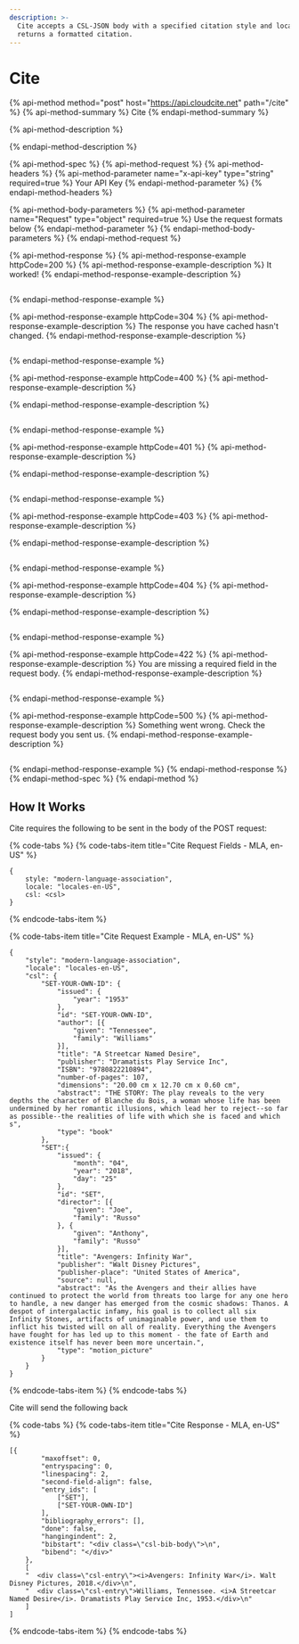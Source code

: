 ```yaml
---
description: >-
  Cite accepts a CSL-JSON body with a specified citation style and locale and
  returns a formatted citation.
---
```


# Cite

{% api-method method="post" host="https://api.cloudcite.net" path="/cite" %}
{% api-method-summary %}
Cite
{% endapi-method-summary %}

{% api-method-description %}

{% endapi-method-description %}

{% api-method-spec %}
{% api-method-request %}
{% api-method-headers %}
{% api-method-parameter name="x-api-key" type="string" required=true %}
Your API Key
{% endapi-method-parameter %}
{% endapi-method-headers %}

{% api-method-body-parameters %}
{% api-method-parameter name="Request" type="object" required=true %}
Use the request formats below
{% endapi-method-parameter %}
{% endapi-method-body-parameters %}
{% endapi-method-request %}

{% api-method-response %}
{% api-method-response-example httpCode=200 %}
{% api-method-response-example-description %}
It worked!
{% endapi-method-response-example-description %}

```

```
{% endapi-method-response-example %}

{% api-method-response-example httpCode=304 %}
{% api-method-response-example-description %}
The response you have cached hasn't changed.
{% endapi-method-response-example-description %}

```

```
{% endapi-method-response-example %}

{% api-method-response-example httpCode=400 %}
{% api-method-response-example-description %}

{% endapi-method-response-example-description %}

```

```
{% endapi-method-response-example %}

{% api-method-response-example httpCode=401 %}
{% api-method-response-example-description %}

{% endapi-method-response-example-description %}

```

```
{% endapi-method-response-example %}

{% api-method-response-example httpCode=403 %}
{% api-method-response-example-description %}

{% endapi-method-response-example-description %}

```

```
{% endapi-method-response-example %}

{% api-method-response-example httpCode=404 %}
{% api-method-response-example-description %}

{% endapi-method-response-example-description %}

```

```
{% endapi-method-response-example %}

{% api-method-response-example httpCode=422 %}
{% api-method-response-example-description %}
You are missing a required field in the request body.
{% endapi-method-response-example-description %}

```

```
{% endapi-method-response-example %}

{% api-method-response-example httpCode=500 %}
{% api-method-response-example-description %}
Something went wrong. Check the request body you sent us.
{% endapi-method-response-example-description %}

```

```
{% endapi-method-response-example %}
{% endapi-method-response %}
{% endapi-method-spec %}
{% endapi-method %}

## How It Works

Cite requires the following to be sent in the body of the POST request:

{% code-tabs %}
{% code-tabs-item title="Cite Request Fields - MLA, en-US" %}
```
{
    style: "modern-language-association",
    locale: "locales-en-US",
    csl: <csl>
}
```
{% endcode-tabs-item %}

{% code-tabs-item title="Cite Request Example - MLA, en-US" %}
```
{
    "style": "modern-language-association",
    "locale": "locales-en-US",
    "csl": {
        "SET-YOUR-OWN-ID": {
            "issued": {
                "year": "1953"
            },
            "id": "SET-YOUR-OWN-ID",
            "author": [{
                "given": "Tennessee",
                "family": "Williams"
            }],
            "title": "A Streetcar Named Desire",
            "publisher": "Dramatists Play Service Inc",
            "ISBN": "9780822210894",
            "number-of-pages": 107,
            "dimensions": "20.00 cm x 12.70 cm x 0.60 cm",
            "abstract": "THE STORY: The play reveals to the very depths the character of Blanche du Bois, a woman whose life has been undermined by her romantic illusions, which lead her to reject--so far as possible--the realities of life with which she is faced and which s",
            "type": "book"
        },
        "SET":{
            "issued": {
                "month": "04",
                "year": "2018",
                "day": "25"
            },
            "id": "SET",
            "director": [{
                "given": "Joe",
                "family": "Russo"
            }, {
                "given": "Anthony",
                "family": "Russo"
            }],
            "title": "Avengers: Infinity War",
            "publisher": "Walt Disney Pictures",
            "publisher-place": "United States of America",
            "source": null,
            "abstract": "As the Avengers and their allies have continued to protect the world from threats too large for any one hero to handle, a new danger has emerged from the cosmic shadows: Thanos. A despot of intergalactic infamy, his goal is to collect all six Infinity Stones, artifacts of unimaginable power, and use them to inflict his twisted will on all of reality. Everything the Avengers have fought for has led up to this moment - the fate of Earth and existence itself has never been more uncertain.",
            "type": "motion_picture"
        }
    }
}
```
{% endcode-tabs-item %}
{% endcode-tabs %}

Cite will send the following back

{% code-tabs %}
{% code-tabs-item title="Cite Response - MLA, en-US" %}
```
[{
        "maxoffset": 0,
        "entryspacing": 0,
        "linespacing": 2,
        "second-field-align": false,
        "entry_ids": [
            ["SET"],
            ["SET-YOUR-OWN-ID"]
        ],
        "bibliography_errors": [],
        "done": false,
        "hangingindent": 2,
        "bibstart": "<div class=\"csl-bib-body\">\n",
        "bibend": "</div>"
    },
    [
    "  <div class=\"csl-entry\"><i>Avengers: Infinity War</i>. Walt Disney Pictures, 2018.</div>\n",
    "  <div class=\"csl-entry\">Williams, Tennessee. <i>A Streetcar Named Desire</i>. Dramatists Play Service Inc, 1953.</div>\n"
    ]
]
```
{% endcode-tabs-item %}
{% endcode-tabs %}

